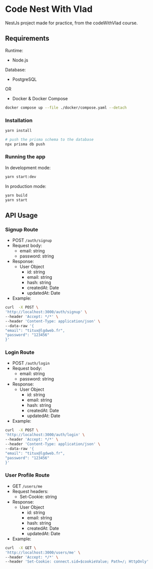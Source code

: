 # Code Nest With Vlad

NestJs project made for practice, from the codeWithVlad course.

## Requirements

Runtime:

- Node.js

Database:

- PostgreSQL

OR

- Docker & Docker Compose

```bash
docker compose up --file ./docker/compose.yaml --detach
```

### Installation

```bash
yarn install

# push the prisma schema to the database
npx prisma db push
```

### Running the app

In development mode:

```bash
yarn start:dev
```

In production mode:

```bash
yarn build
yarn start
```

## API Usage

### Signup Route

- POST `/auth/signup`
- Request body:
  - email: string
  - password: string
- Response:
  - User Object
    - id: string
    - email: string
    - hash: string
    - createdAt: Date
    - updatedAt: Date
- Example:

```bash
curl  -X POST \
'http://localhost:3000/auth/signup' \
--header 'Accept: */*' \
--header 'Content-Type: application/json' \
--data-raw '{
"email": "titux@lgdweb.fr",
"password": "123456"
}'
```

### Login Route

- POST `/auth/login`
- Request body:
  - email: string
  - password: string
- Response:
  - User Object
    - id: string
    - email: string
    - hash: string
    - createdAt: Date
    - updatedAt: Date
- Example:

```bash
curl  -X POST \
'http://localhost:3000/auth/login' \
--header 'Accept: */*' \
--header 'Content-Type: application/json' \
--data-raw '{
"email": "titux@lgdweb.fr",
"password": "123456"
}'
```

### User Profile Route

- GET `/users/me`
- Request headers:
  - Set-Cookie: string
- Response:
  - User Object
    - id: string
    - email: string
    - hash: string
    - createdAt: Date
    - updatedAt: Date
- Example:

```bash
curl  -X GET \
'http://localhost:3000/users/me' \
--header 'Accept: */*' \
--header 'Set-Cookie: connect.sid=$cookieValue; Path=/; HttpOnly'
```
